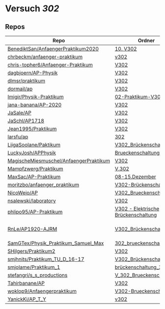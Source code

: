 # Versuch *302*

## Repos

|                                          Repo                                          |                                                                        Ordner                                                                        |                                                                                                                                                                              PDFs                                                                                                                                                                              |
|----------------------------------------------------------------------------------------|------------------------------------------------------------------------------------------------------------------------------------------------------|----------------------------------------------------------------------------------------------------------------------------------------------------------------------------------------------------------------------------------------------------------------------------------------------------------------------------------------------------------------|
|[BenediktSan/AnfaengerPraktikum2020](../repo/BenediktSan/AnfaengerPraktikum2020)        |[10. V302](https://github.com/BenediktSan/AnfaengerPraktikum2020/tree/main/Versuche%20Semester%20IV/10.%20V302)                                       |[V302.pdf](https://docs.google.com/viewer?url=https://raw.githubusercontent.com/BenediktSan/AnfaengerPraktikum2020/main/Versuche%20Semester%20IV/10.%20V302/V302.pdf)                                                                                                                                                                                           |
|[chrbeckm/anfaenger-praktikum](../repo/chrbeckm/anfaenger-praktikum)                    |[v302](https://github.com/chrbeckm/anfaenger-praktikum/tree/master/v302)                                                                              |–                                                                                                                                                                                                                                                                                                                                                               |
|[chris-topher6/Anfaenger-Praktikum](../repo/chris-topher6/Anfaenger-Praktikum)          |[V302](https://github.com/chris-topher6/Anfaenger-Praktikum/tree/master/V302)                                                                         |–                                                                                                                                                                                                                                                                                                                                                               |
|[dagbjoern/AP-Physik](../repo/dagbjoern/AP-Physik)                                      |[V302](https://github.com/dagbjoern/AP-Physik/tree/master/V302)                                                                                       |–                                                                                                                                                                                                                                                                                                                                                               |
|[dlmsr/praktikum](../repo/dlmsr/praktikum)                                              |[V302](https://github.com/dlmsr/praktikum/tree/master/V302)                                                                                           |–                                                                                                                                                                                                                                                                                                                                                               |
|[dormail/ap](../repo/dormail/ap)                                                        |[V302](https://github.com/dormail/ap/tree/main/V302)                                                                                                  |[main.pdf](https://docs.google.com/viewer?url=https://raw.githubusercontent.com/NicoWeio/awesome-ap-pdfs/main/dormail%E2%88%95ap/302/main.pdf) \*                                                                                                                                                                                                               |
|[Imigir/Physik-Praktikum](../repo/Imigir/Physik-Praktikum)                              |[02-Praktikum-V302](https://github.com/Imigir/Physik-Praktikum/tree/master/02-Praktikum-V302)                                                         |[Praktikum-V302.pdf](https://docs.google.com/viewer?url=https://raw.githubusercontent.com/Imigir/Physik-Praktikum/master/02-Praktikum-V302/Praktikum-V302.pdf)                                                                                                                                                                                                  |
|[jana-banana/AP-2020](../repo/jana-banana/AP-2020)                                      |[V302](https://github.com/jana-banana/AP-2020/tree/main/we%20did%20that/V302)                                                                         |[main.pdf](https://docs.google.com/viewer?url=https://raw.githubusercontent.com/NicoWeio/awesome-ap-pdfs/main/jana-banana%E2%88%95AP-2020/302/main.pdf) \*                                                                                                                                                                                                      |
|[JaSale/AP](../repo/JaSale/AP)                                                          |[V302](https://github.com/JaSale/AP/tree/master/V302)                                                                                                 |–                                                                                                                                                                                                                                                                                                                                                               |
|[JaSchl/AP1718](../repo/JaSchl/AP1718)                                                  |[V302](https://github.com/JaSchl/AP1718/tree/master/V302)                                                                                             |[V302.pdf](https://docs.google.com/viewer?url=https://raw.githubusercontent.com/JaSchl/AP1718/master/V302/V302.pdf)                                                                                                                                                                                                                                             |
|[Jean1995/Praktikum](../repo/Jean1995/Praktikum)                                        |[V302](https://github.com/Jean1995/Praktikum/tree/master/V302)                                                                                        |[V302.pdf](https://docs.google.com/viewer?url=https://raw.githubusercontent.com/Jean1995/Praktikum/master/Protokolle_Fertig/V302.pdf)                                                                                                                                                                                                                           |
|[larsfu/ap](../repo/larsfu/ap)                                                          |[302](https://github.com/larsfu/ap/tree/master/302)                                                                                                   |–                                                                                                                                                                                                                                                                                                                                                               |
|[LiigaSoolane/Paktikum](../repo/LiigaSoolane/Paktikum)                                  |[V302_Brückenschaltungen](https://github.com/LiigaSoolane/Paktikum-mit-dem-Teufel/tree/main/V302_Br%C3%BCckenschaltungen)                             |[main.pdf](https://docs.google.com/viewer?url=https://raw.githubusercontent.com/NicoWeio/awesome-ap-pdfs/main/LiigaSoolane%E2%88%95Paktikum/302/main.pdf) \*                                                                                                                                                                                                    |
|[LuckyJosh/APPhysik](../repo/LuckyJosh/APPhysik)                                        |[Brueckenschaltungen[X]](https://github.com/LuckyJosh/APPhysik/tree/master/Brueckenschaltungen%5BX%5D)                                                |–                                                                                                                                                                                                                                                                                                                                                               |
|[MagischeMiesmuschel/AnfaengerPraktikum](../repo/MagischeMiesmuschel/AnfaengerPraktikum)|[V302](https://github.com/MagischeMiesmuschel/AnfaengerPraktikum/tree/master/V302)                                                                    |–                                                                                                                                                                                                                                                                                                                                                               |
|[Mampfzwerg/Praktikum](../repo/Mampfzwerg/Praktikum)                                    |[V.302](https://github.com/Mampfzwerg/Praktikum/tree/master/V.302)                                                                                    |–                                                                                                                                                                                                                                                                                                                                                               |
|[MaxSac/AP-Praktikum](../repo/MaxSac/AP-Praktikum)                                      |[08-15.Dezember](https://github.com/MaxSac/AP-Praktikum/tree/master/08-15.Dezember)                                                                   |[main.pdf](https://docs.google.com/viewer?url=https://raw.githubusercontent.com/MaxSac/AP-Praktikum/master/08-15.Dezember/build/main.pdf)                                                                                                                                                                                                                       |
|[moritzbo/anfaenger_praktikum](../repo/moritzbo/anfaenger_praktikum)                    |[V302-Brückenschaltung](https://github.com/moritzbo/anfaenger_praktikum/tree/main/V302-Br%C3%BCckenschaltung)                                         |–                                                                                                                                                                                                                                                                                                                                                               |
|[NicoWeio/AP](../repo/NicoWeio/AP)                                                      |[V302_Brueckenschaltung](https://github.com/NicoWeio/AP/tree/gh-pages/V302_Brueckenschaltung)                                                         |[main.pdf](https://docs.google.com/viewer?url=https://raw.githubusercontent.com/NicoWeio/AP/gh-pages/V302_Brueckenschaltung/build/main.pdf)                                                                                                                                                                                                                     |
|[nsalewski/laboratory](../repo/nsalewski/laboratory)                                    |[V302](https://github.com/nsalewski/laboratory/tree/master/V302)                                                                                      |–                                                                                                                                                                                                                                                                                                                                                               |
|[phlipo95/AP-Praktikum](../repo/phlipo95/AP-Praktikum)                                  |[V302 - Elektrische Brückenschaltung](https://github.com/phlipo95/AP-Praktikum/tree/master/V302%20-%20Elektrische%20Br%C3%BCckenschaltung)            |[main.pdf](https://docs.google.com/viewer?url=https://raw.githubusercontent.com/NicoWeio/awesome-ap-pdfs/main/phlipo95%E2%88%95AP-Praktikum/302/main.pdf) \*                                                                                                                                                                                                    |
|[RnLe/AP1920-AJRM](../repo/RnLe/AP1920-AJRM)                                            |[V302_Brückenschaltungen](https://github.com/RnLe/AP1920-AJRM/tree/master/V302_Br%C3%BCckenschaltungen)                                               |[V302 Brückenschaltungen.pdf](https://docs.google.com/viewer?url=https://raw.githubusercontent.com/RnLe/AP1920-AJRM/master/V302_Br%C3%BCckenschaltungen/V302%20Br%C3%BCckenschaltungen.pdf)<br/>[V302Korrektur.pdf](https://docs.google.com/viewer?url=https://raw.githubusercontent.com/RnLe/AP1920-AJRM/master/V302_Br%C3%BCckenschaltungen/V302Korrektur.pdf)|
|[SamGTex/Physik_Praktikum_Samuel_Max](../repo/SamGTex/Physik_Praktikum_Samuel_Max)      |[302_brueckenschaltung](https://github.com/SamGTex/Physik_Praktikum_Samuel_Max/tree/master/302_brueckenschaltung)                                     |[main.pdf](https://docs.google.com/viewer?url=https://raw.githubusercontent.com/NicoWeio/awesome-ap-pdfs/main/SamGTex%E2%88%95Physik_Praktikum_Samuel_Max/302/main.pdf) \*                                                                                                                                                                                      |
|[SHilgers/Praktikum2](../repo/SHilgers/Praktikum2)                                      |[V302](https://github.com/SHilgers/Praktikum2/tree/master/V302)                                                                                       |–                                                                                                                                                                                                                                                                                                                                                               |
|[smjhnits/Praktikum_TU_D_16-17](../repo/smjhnits/Praktikum_TU_D_16-17)                  |[V302_Brückenschaltungen](https://github.com/smjhnits/Praktikum_TU_D_16-17/tree/master/Anf%C3%A4ngerpraktikum/Protokolle/V302_Br%C3%BCckenschaltungen)|[V302.pdf](https://docs.google.com/viewer?url=https://raw.githubusercontent.com/smjhnits/Praktikum_TU_D_16-17/master/Anf%C3%A4ngerpraktikum/Fertige%20Protokolle/V302.pdf)                                                                                                                                                                                      |
|[smjolame/Praktikum_1](../repo/smjolame/Praktikum_1)                                    |[brückenschaltung_302](https://github.com/smjolame/Praktikum_1/tree/master/br%C3%BCckenschaltung_302)                                                 |–                                                                                                                                                                                                                                                                                                                                                               |
|[stefangri/s_s_productions](../repo/stefangri/s_s_productions)                          |[V_302_Brueckenschaltung](https://github.com/stefangri/s_s_productions/tree/master/PHY341/V_302_Brueckenschaltung)                                    |–                                                                                                                                                                                                                                                                                                                                                               |
|[Tahirbanane/AP](../repo/Tahirbanane/AP)                                                |[V302](https://github.com/Tahirbanane/AP/tree/main/V302)                                                                                              |[main.pdf](https://docs.google.com/viewer?url=https://raw.githubusercontent.com/NicoWeio/awesome-ap-pdfs/main/Tahirbanane%E2%88%95AP/302/main.pdf) \*                                                                                                                                                                                                           |
|[woklop9/Anfaengerpraktikum](../repo/woklop9/Anfaengerpraktikum)                        |[V302-Brueckenschaltung](https://github.com/woklop9/Anfaengerpraktikum/tree/master/V302-Brueckenschaltung)                                            |[main.pdf](https://docs.google.com/viewer?url=https://raw.githubusercontent.com/NicoWeio/awesome-ap-pdfs/main/woklop9%E2%88%95Anfaengerpraktikum/302/main.pdf) \*                                                                                                                                                                                               |
|[YanickKi/AP_T_Y](../repo/YanickKi/AP_T_Y)                                              |[v302](https://github.com/YanickKi/AP_T_Y/tree/main/v302)                                                                                             |[main.pdf](https://docs.google.com/viewer?url=https://raw.githubusercontent.com/NicoWeio/awesome-ap-pdfs/main/YanickKi%E2%88%95AP_T_Y/302/main.pdf) \*                                                                                                                                                                                                          |
